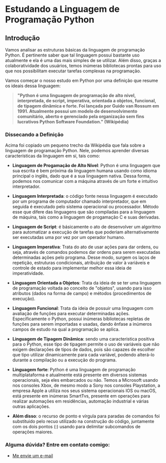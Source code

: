 # Estudando a Linguagem de Programação Python

## Introdução

Vamos analisar as estruturas básicas da linguagem de programação Python. É pertinente saber que tal linguagem possui bastante uso atualmente e ela é uma das mais simples de se utilizar. Além disso, graças a colaboratividade dos usuários, temos inúmeras bibliotecas prontas para uso que nos possibilitam executar tarefas complexas na programação.  

Vamos começar o nosso estudo em Python por uma definição que resume os ideais dessa linguagem:

> **"Python é uma linguagem de programação de alto nível, interpretada, de script, imperativa, orientada a objetos, funcional, de tipagem dinâmica e forte. Foi lançada por Guido van Rossum em 1991. Atualmente possui um modelo de desenvolvimento comunitário, aberto e gerenciado pela organização sem fins lucrativos Python Software Foundation." (Wikipédia)**

### Dissecando a Definição

Acima foi copiado um pequeno trecho da Wikipédia que fala sobre a linguagem de programação Python. Nele, podemos aprender diversas características da linguagem em sí, tais como:

- **Linguagem de Progamação de Alto Nível**: Python é uma linguagem que sua escrita é bem próxima da linguagem humana usando como idioma principal o inglês, dado que é a sua linguagem nativa. Dessa forma, podemos nos comunicar com a máquina através de um forte e intuitivo interpretador.  

- **Linguagem Interpretada**: o código fonte nessa linguagem é executado por um programa de computador chamado interpretador, que em seguida é executado pelo sistema operacional ou processador. Método esse que difere das linguagens que são compiladas para a linguagem de máquina, tais como a linguagem de progamação C e suas derivadas.  

- **Linguagem de Script**: é básicamente o ato de desenvolver um algoritmo para automatizar a execução de tarefas que poderiam alternativamente ser executadas uma por vez por um operador humano.  

- **Linguagem Imperativa**: Trata do ato de usar ações para dar ordens, ou seja, através de comandos podemos dar ordens para serem executadas determinadas ações pelo programa. Desse modo, surgem os laços de repetição, estruturas condicionais, atribuição de valor à variáveis e controle de estado para implementar melhor essa ideia de imperatividade.  

- **Linguagem Orientada a Objetos**: Trata da ideia de se ter uma linguagem de programação voltada ao conceito de "objetos", usando para isso atributos (dados na forma de campo) e métodos (procedimentos de execução).  

- **Linguagem Funcional**: Trata da ideia de possuir uma linguagem com avaliação de funções para executar determinadas ações. Especificamente o Python, possui inúmeras bibliotecas repletas de funções para serem importadas e usadas, dando ênfase a inúmeros campos de estudo na qual a programação se aplica.  

- **Linguagem de Tipagem Dinâmica**: sendo uma caracteristica positiva para o Python, esse tipo de tipagem permite o uso de variáveis que não exigem declarações de tipos de dados, pois são capazes de escolher que tipo utilizar dinamicamente para cada variável, podendo alterá-lo durante a compilação ou a execução do programa.  

- **Linguagem forte**: Python é uma linguagem de programação multiplataforma e atualmente está presente em diversos sistemas operacionais, seja eles embarcados ou não. Temos a Microsoft usando nos consoles Xbox, de mesmo modo a Sony nos consoles Playstation, a empresa Apple a utiliza nos seus sistema operacionais IOS ou macOS, está presente em inúmeras SmartTvs, presente em operações para realizar automações em residências, automação industrial e várias outras aplicações.  

- **Além disso**: o recurso de ponto e vírgula para paradas de comandos foi substituido pelo recuo utilizado na construção do código, juntamente com os dois pontos (:) usando para delimitar subcomandos de operações maiores.  

### Alguma dúvida? Entre em contato comigo:
- [Me envie um e-mail](alysson.barbosa@ee.ufcg.edu.br)